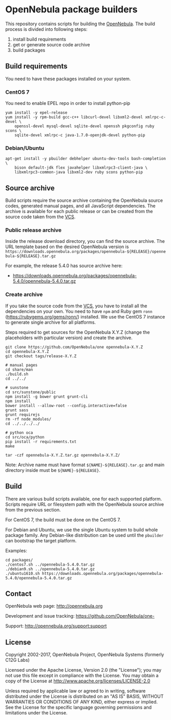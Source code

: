 # OpenNebula package builders

This repository contains scripts for building the
[OpenNebula](https://github.com/OpenNebula/one). The build process
is divided into following steps:

1. install build requirements
2. get or generate source code archive
3. build packages

## Build requirements

You need to have these packages installed on your system.

### CentOS 7

You need to enable EPEL repo in order to install python-pip


```
yum install -y epel-release
yum install -y rpm-build gcc-c++ libcurl-devel libxml2-devel xmlrpc-c-devel \
    openssl-devel mysql-devel sqlite-devel openssh pkgconfig ruby scons \
    sqlite-devel xmlrpc-c java-1.7.0-openjdk-devel python-pip
```


### Debian/Ubuntu

```
apt-get install -y pbuilder debhelper ubuntu-dev-tools bash-completion \
    bison default-jdk flex javahelper libxmlrpc3-client-java \
    libxmlrpc3-common-java libxml2-dev ruby scons python-pip
```

## Source archive

Build scripts require the source archive containing the OpenNebula source
codes, generated manual pages, and all JavaScript dependencies. The archive is available for each public
release or can be created from the source code taken from the
[VCS](https://github.com/OpenNebula/one).

### Public release archive

Inside the release download directory, you can find the source archive.
The URL template based on the desired OpenNebula version is
`https://downloads.opennebula.org/packages/opennebula-${RELEASE}/opennebula-${RELEASE}.tar.gz`

For example, the release 5.4.0 has source archive here:

* https://downloads.opennebula.org/packages/opennebula-5.4.0/opennebula-5.4.0.tar.gz

### Create archive

If you take the source code from the [VCS](https://github.com/OpenNebula/one),
you have to install all the dependencies on your own. You need to have `npm` and Ruby gem
`ronn` (https://rubygems.org/gems/ronn/) installed. We use the CentOS 7 instance to generate single archive
for all platforms.

Steps required to get sources for the OpenNebula X.Y.Z (change the placeholders with particular version) and create the archive.

```
git clone https://github.com/OpenNebula/one opennebula-X.Y.Z
cd opennebula-X.Y.Z
git checkout tags/release-X.Y.Z

# manual pages
cd share/man
./build.sh
cd ../../

# sunstone
cd src/sunstone/public
npm install -g bower grunt grunt-cli
npm install
bower install --allow-root --config.interactive=false
grunt sass
grunt requirejs
rm -rf node_modules/
cd ../../../../

# python oca
cd src/oca/python
pip install -r requirements.txt
make

tar -czf opennebula-X.Y.Z.tar.gz opennebula-X.Y.Z/
```

Note: Archive name must have format `${NAME}-${RELEASE}.tar.gz`  and
main directory inside must be `${NAME}-${RELEASE}`.

## Build

There are various build scripts available, one for each supported platform.
Scripts require URL or filesystem path with the OpenNebula source archive
from the previous section.

For CentOS 7, the build must be done on the CentOS 7.

For Debian and Ubuntu, we use the single Ubuntu system to build whole package
family. Any Debian-like distribution can be used until the `pbuilder`
can bootstrap the target platform.

Examples:

```
cd packages/
./centos7.sh ../opennebula-5.4.0.tar.gz
./debian9.sh ../opennebula-5.4.0.tar.gz
./ubuntu1610.sh https://downloads.opennebula.org/packages/opennebula-5.4.0/opennebula-5.4.0.tar.gz
```

## Contact

OpenNebula web page: http://opennebula.org

Development and issue tracking: https://github.com/OpenNebula/one-

Support: http://opennebula.org/support:support

## License

Copyright 2002-2017, OpenNebula Project, OpenNebula Systems (formerly C12G Labs)

Licensed under the Apache License, Version 2.0 (the "License"); you may
not use this file except in compliance with the License. You may obtain
a copy of the License at http://www.apache.org/licenses/LICENSE-2.0

Unless required by applicable law or agreed to in writing, software
distributed under the License is distributed on an "AS IS" BASIS,
WITHOUT WARRANTIES OR CONDITIONS OF ANY KIND, either express or implied.
See the License for the specific language governing permissions and
limitations under the License.
